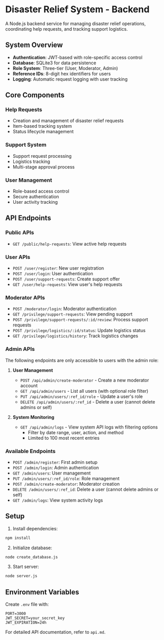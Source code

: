 # Disaster Relief System - Backend

A Node.js backend service for managing disaster relief operations, coordinating help requests, and tracking support logistics.

## System Overview

- **Authentication**: JWT-based with role-specific access control
- **Database**: SQLite3 for data persistence
- **Role System**: Three-tier (User, Moderator, Admin)
- **Reference IDs**: 8-digit hex identifiers for users
- **Logging**: Automatic request logging with user tracking

## Core Components

### Help Requests
- Creation and management of disaster relief requests
- Item-based tracking system
- Status lifecycle management

### Support System
- Support request processing
- Logistics tracking
- Multi-stage approval process

### User Management
- Role-based access control
- Secure authentication
- User activity tracking

## API Endpoints

### Public APIs
- `GET /public/help-requests`: View active help requests

### User APIs
- `POST /user/register`: New user registration
- `POST /user/login`: User authentication
- `POST /user/support-requests`: Create support offer
- `GET /user/help-requests`: View user's help requests

### Moderator APIs
- `POST /moderator/login`: Moderator authentication
- `GET /privilege/support-requests`: View pending support
- `POST /privilege/support-requests/:id/review`: Process support requests
- `POST /privilege/logistics/:id/status`: Update logistics status
- `GET /privilege/logistics/history`: Track logistics changes

### Admin APIs

The following endpoints are only accessible to users with the admin role:

1. **User Management**
   - `POST /api/admin/create-moderator` - Create a new moderator account
   - `GET /api/admin/users` - List all users (with optional role filter)
   - `PUT /api/admin/users/:ref_id/role` - Update a user's role
   - `DELETE /api/admin/users/:ref_id` - Delete a user (cannot delete admins or self)

2. **System Monitoring**
   - `GET /api/admin/logs` - View system API logs with filtering options
     - Filter by date range, user, action, and method
     - Limited to 100 most recent entries

### Available Endpoints

- `POST /admin/register`: First admin setup
- `POST /admin/login`: Admin authentication
- `GET /admin/users`: User management
- `PUT /admin/users/:ref_id/role`: Role management
- `POST /admin/create-moderator`: Moderator creation
- `DELETE /admin/users/:ref_id`: Delete a user (cannot delete admins or self)
- `GET /admin/logs`: View system activity logs

## Setup

1. Install dependencies:
```bash
npm install
```

2. Initialize database:
```bash
node create_database.js
```

3. Start server:
```bash
node server.js
```

## Environment Variables
Create `.env` file with:
```
PORT=3000
JWT_SECRET=your_secret_key
JWT_EXPIRATION=24h
```

For detailed API documentation, refer to `api.md`.
